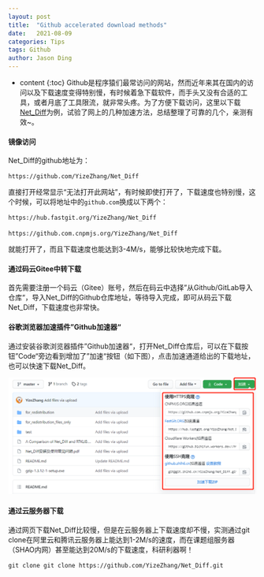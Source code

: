 ```yaml
---
layout: post
title:  "Github accelerated download methods"
date:   2021-08-09
categories: Tips
tags: Github
author: Jason Ding
---
```


* content
{:toc}
Github是程序猿们最常访问的网站，然而近年来其在国内的访问以及下载速度变得特别慢，有时候着急下载软件，而手头又没有合适的工具，或者月底了工具限流，就非常头疼。为了方便下载访问，这里以下载[Net_Diff](https://github.com/YizeZhang/Net_Diff)为例，试验了网上的几种加速方法，总结整理了可靠的几个，亲测有效~。



#### 镜像访问

Net_Diff的github地址为：

```
https://github.com/YizeZhang/Net_Diff
```

直接打开经常显示“无法打开此网站”，有时候即使打开了，下载速度也特别慢，这个时候，可以将地址中的`github.com`换成以下两个：

```
https://hub.fastgit.org/YizeZhang/Net_Diff

https://github.com.cnpmjs.org/YizeZhang/Net_Diff
```

就能打开了，而且下载速度也能达到3-4M/s，能够比较快地完成下载。



#### 通过码云Gitee中转下载

首先需要注册一个码云（Gitee）账号，然后在码云中选择”从Github/GitLab导入仓库“，导入Net_Diff的Github仓库地址，等待导入完成，即可从码云下载Net_Diff，下载速度也非常快。



#### 谷歌浏览器加速插件”Github加速器“

通过安装谷歌浏览器插件”Github加速器“，打开Net_Diff仓库后，可以在下载按钮”Code“旁边看到增加了”加速“按钮（如下图），点击加速通道给出的下载地址，也可以快速下载Net_Diff。

![image-20210809194309688](https://raw.githubusercontent.com/Sardingfish/Sardingfish.github.io/master/image/Others/githubacc.png)



#### 通过云服务器下载

通过网页下载Net_Diff比较慢，但是在云服务器上下载速度却不慢，实测通过git clone在阿里云和腾讯云服务器上能达到1-2M/s的速度，而在课题组服务器（SHAO内网）甚至能达到20M/s的下载速度，科研利器啊！

```
git clone git clone https://github.com/YizeZhang/Net_Diff.git
```